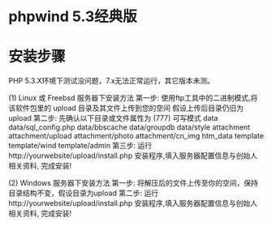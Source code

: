 # phpwind 5.3经典版

安装步骤
========
PHP 5.3.X环境下测试没问题，7.x无法正常运行，其它版本未测。

(1) Linux 或 Freebsd 服务器下安装方法
    第一步: 使用ftp工具中的二进制模式,将该软件包里的 upload 目录及其文件上传到您的空间
             假设上传后目录仍旧为 upload
    第二步: 先确认以下目录或文件属性为 (777) 可写模式
     data
     data/sql_config.php
     data/bbscache
     data/groupdb
     data/style
     attachment
     attachment/upload
     attachment/photo
     attachment/cn_img
     htm_data
     template
     template/wind
     template/admin
    第三步: 运行 http://yourwebsite/upload/install.php 安装程序,填入服务器配置信息与创始人
             相关资料, 完成安装!

(2) Windows 服务器下安装方法
     第一步: 将解压后的文件上传至你的空间，保持目录结构不变，假设目录为upload
     第二步: 运行 http://yourwebsite/upload/install.php 安装程序,填入服务器配置信息与创始人
             相关资料, 完成安装!
